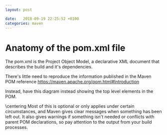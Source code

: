 ```yaml
---
layout: post

date:   2018-09-19 22:25:52 +0100
categories: maven
---
```

Anatomy of the pom.xml file
===========================

The pom.xml is the Project Object Model, a declarative XML document that
describes the build and it's dependencies.

There's little need to reproduce the information published in the Maven
POM reference <https://maven.apache.org/pom.html#Introduction>

Instead, have this diagram instead showing the top level elements in the
POM.

\centering
Most of this is optional or only applies under certain circumstances,
and Maven gives clear messages when something has been left out. It also
gives warnings if something isn't needed or conflicts with parent POM
declarations, so pay attention to the output from your build processes.
